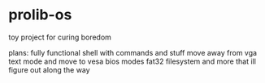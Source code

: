 # prolib-os

toy project for curing boredom

plans:
fully functional shell with commands and stuff
move away from vga text mode and move to vesa bios modes
fat32 filesystem
and more that ill figure out along the way
